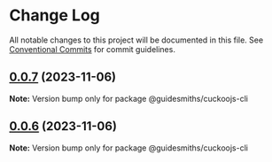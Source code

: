 # Change Log

All notable changes to this project will be documented in this file.
See [Conventional Commits](https://conventionalcommits.org) for commit guidelines.

## [0.0.7](https://github.com/guidesmiths/cuckoojs/compare/v0.0.6...v0.0.7) (2023-11-06)

**Note:** Version bump only for package @guidesmiths/cuckoojs-cli





## [0.0.6](https://github.com/guidesmiths/cuckoojs/compare/v0.0.4...v0.0.6) (2023-11-06)

**Note:** Version bump only for package @guidesmiths/cuckoojs-cli
